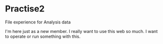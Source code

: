 # Practise2
File experience for Analysis data

I'm here just as a new member. I really want to use this web so much. I want to operate or run something with this.
